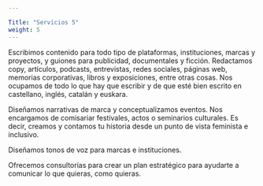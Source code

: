 ```yaml
---

Title: "Servicios 5"
weight: 5
---
```

Escribimos contenido para todo tipo de plataformas, instituciones, marcas y proyectos, y guiones para publicidad, documentales y ficción. Redactamos copy, artículos, podcasts, entrevistas, redes sociales, páginas web, memorias corporativas, libros y exposiciones, entre otras cosas. Nos ocupamos de todo lo que hay que escribir y de que esté bien escrito en castellano, inglés, catalán y euskara.

Diseñamos narrativas de marca y conceptualizamos eventos. Nos encargamos de comisariar festivales, actos o seminarios culturales. Es decir, creamos y contamos tu historia desde un punto de vista feminista e inclusivo.

Diseñamos tonos de voz para marcas e instituciones. 

Ofrecemos consultorías para crear un plan estratégico para ayudarte a comunicar lo que quieras, como quieras. 